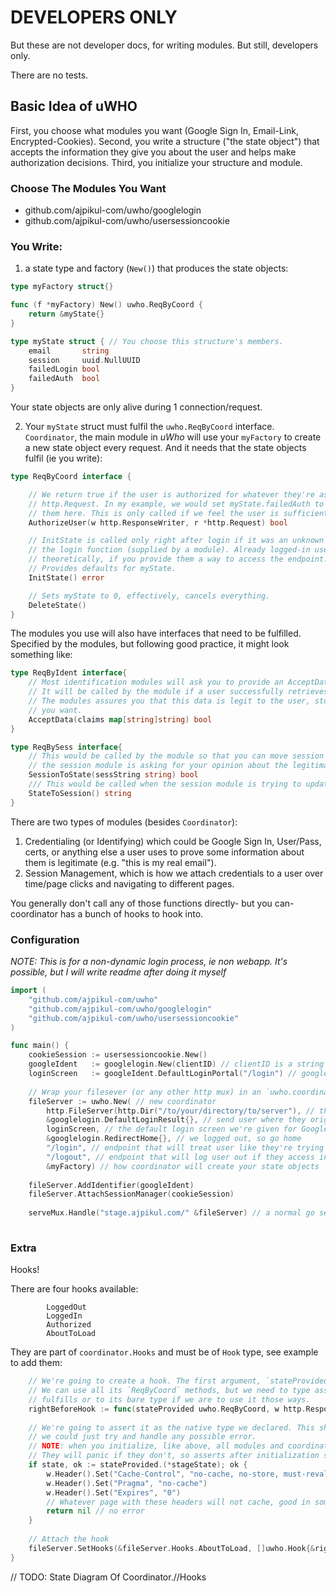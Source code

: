 # DEVELOPERS ONLY 

But these are not developer docs, for writing modules. But still, developers only.

There are no tests.

## Basic Idea of uWHO

First, you choose what modules you want (Google Sign In, Email-Link, Encrypted-Cookies).
Second, you write a structure ("the state object") that accepts the information they give you about the user and helps make authorization decisions.
Third, you initialize your structure and module.

### Choose The Modules You Want

* github.com/ajpikul-com/uwho/googlelogin
* github.com/ajpikul-com/uwho/usersessioncookie

### You Write:

1) a state type and factory (`New()`) that produces the state objects:

```go
type myFactory struct{}

func (f *myFactory) New() uwho.ReqByCoord {
	return &myState{}
}

type myState struct { // You choose this structure's members.
	email       string
	session     uuid.NullUUID
	failedLogin bool
	failedAuth  bool
}
```

Your state objects are only alive during 1 connection/request.

2) Your `myState` struct must fulfil the `uwho.ReqByCoord` interface. `Coordinator`, the main module in *uWho* will use your `myFactory` to create a new state object every request. And it needs that the state objects fulfil (ie you write):

```go
type ReqByCoord interface {

	// We return true if the user is authorized for whatever they're asking for in the
	// http.Request. In my example, we would set myState.failedAuth to true if we deny
	// them here. This is only called if we feel the user is sufficiently "known".
	AuthorizeUser(w http.ResponseWriter, r *http.Request) bool 

    // InitState is called only right after login if it was an unknown user who called
	// the login function (supplied by a module). Already logged-in users can login again,
	// theoretically, if you provide them a way to access the endpoint. You can just ignore it.
	// Provides defaults for myState.
	InitState() error

    // Sets myState to 0, effectively, cancels everything.
	DeleteState()
}
```

The modules you use will also have interfaces that need to be fulfilled. Specified by the modules, but following good practice, it might look something like:

```go
type ReqByIdent interface{
	// Most identification modules will ask you to provide an AcceptData function,
	// It will be called by the module if a user successfully retrieves data from the modules.
	// The modules assures you that this data is legit to the user, store it how
	// you want.
	AcceptData(claims map[string]string) bool
}

type ReqBySess interface{
    // This would be called by the module so that you can move session variables to your state variable. In this case,
	// the session module is asking for your opinion about the legitimacy of the session (return true or false).
	SessionToState(sessString string) bool
	/// This would be called when the session module is trying to update whatever it has in the cookie/database.
	StateToSession() string
}
```

There are two types of modules (besides `Coordinator`): 

1) Credentialing (or Identifying) which could be Google Sign In, User/Pass, certs, or anything else a user uses to prove some information about them is legitimate (e.g. "this is my real email"). 
2) Session Management, which is how we attach credentials to a user over time/page clicks and navigating to different pages.

You generally don't call any of those functions directly- but you can- coordinator has a bunch of hooks to hook into.

### Configuration 

*NOTE: This is for a non-dynamic login process, ie non webapp. It's possible, but I will write readme after doing it myself*

```go
import (
	"github.com/ajpikul-com/uwho"
	"github.com/ajpikul-com/uwho/googlelogin"
	"github.com/ajpikul-com/uwho/usersessioncookie"
)

func main() {
	cookieSession := usersessioncookie.New()
	googleIdent   := googlelogin.New(clientID) // clientID is a string you get from your google cloud console
	loginScreen   := googleIdent.DefaultLoginPortal("/login") // googlelogin provides an httpHandler that displays a login form
	
	// Wrap your filesever (or any other http mux) in an `uwho.coordinator`, which forces auth before access
	fileServer := uwho.New( // new coordinator
		http.FileServer(http.Dir("/to/your/directory/to/server"), // this is what we're really serving
		&googlelogin.DefaultLoginResult{}, // send user where they originally wanted to go w/ a redirect
		loginScreen, // the default login screen we're given for Google Sign On
		&googlelogin.RedirectHome{}, // we logged out, so go home
		"/login", // endpoint that will treat user like they're trying to log in (ie look for credentials)
		"/logout", // endpoint that will log user out if they access in any way
		&myFactory) // how coordinator will create your state objects
		
	fileServer.AddIdentifier(googleIdent)
	fileServer.AttachSessionManager(cookieSession)
	
	serveMux.Handle("stage.ajpikul.com/" &fileServer) // a normal go serveMux to attach handlers to path
	
```

### Extra

Hooks!

There are four hooks available:

```
		LoggedOut
		LoggedIn
		Authorized
		AboutToLoad
```

They are part of `coordinator.Hooks` and must be of `Hook` type, see example to add them:

```go
	// We're going to create a hook. The first argument, `stateProvided`, is your `myState`, passed as the `ReqByCoord` interface.
	// We can use all its `ReqByCoord` methods, but we need to type assert it to the other interfaces which it
	// fulfills or to its bare type if we are to use it those ways.
	rightBeforeHook := func(stateProvided uwho.ReqByCoord, w http.ResponseWriter, r *http.Request) error {
	
	// We're going to assert it as the native type we declared. This should _always work_, but theoretically
	// we could just try and handle any possible error.
	// NOTE: when you initialize, like above, all modules and coordinator test your state struct to see if it fulfils all interfaces
	// They will panic if they don't, so asserts after initialization should be fine
	if state, ok := stateProvided.(*stageState); ok {
		w.Header().Set("Cache-Control", "no-cache, no-store, must-revalidate")
		w.Header().Set("Pragma", "no-cache")
		w.Header().Set("Expires", "0")
		// Whatever page with these headers will not cache, good in someone situations (sensitive user data, fast-changing apps)
		return nil // no error
	}
	
	// Attach the hook
	fileServer.SetHooks(&fileServer.Hooks.AboutToLoad, []uwho.Hook{&rightBeforeHook})
}
```

// TODO: State Diagram Of Coordinator.//Hooks


